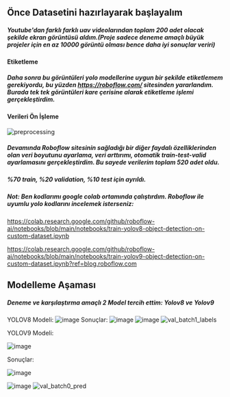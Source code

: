 ## Önce Datasetini hazırlayarak başlayalım
##### Youtube'dan farklı farklı uav videolarından toplam 200 adet olacak şekilde ekran görüntüsü aldım.(Proje sadece deneme amaçlı büyük projeler için en az 10000 görüntü olması bence daha iyi sonuçlar veriri)
#### Etiketleme
##### Daha sonra bu görüntüleri yolo modellerine uygun bir şekilde etiketlemem gerekiyordu, bu yüzden https://roboflow.com/ sitesinden yararlandım. Burada tek tek görüntüleri kare çerisine alarak etiketleme işlemi gerçekleştirdim.

#### Verileri Ön İşleme
![preprocessing](https://github.com/Leylaleyn/UAV_Detection/assets/96663646/750e3728-ca90-406f-b261-5b11e52cceba)

##### Devamında Roboflow sitesinin sağladığı bir diğer faydalı özelliklerinden olan veri boyutunu ayarlama, veri arttırımı, otomatik train-test-valid ayarlamasını gerçekleştirdim. Bu sayede verilerim toplam 520 adet oldu.
##### %70 train, %20 validation, %10 test için ayrıldı.

##### Not: Ben kodlarımı google colab ortamında çalıştırdım. Roboflow ile uyumlu yolo kodlarını incelemek isterseniz:
https://colab.research.google.com/github/roboflow-ai/notebooks/blob/main/notebooks/train-yolov8-object-detection-on-custom-dataset.ipynb

https://colab.research.google.com/github/roboflow-ai/notebooks/blob/main/notebooks/train-yolov9-object-detection-on-custom-dataset.ipynb?ref=blog.roboflow.com

## Modelleme Aşaması
##### Deneme ve karşılaştırma amaçlı 2 Model tercih ettim: Yolov8 ve Yolov9
YOLOV8 Modeli:
![image](https://github.com/Leylaleyn/UAV_Detection/assets/96663646/dc4e28ac-8ed1-4d22-bf3d-cb0234713c77)
Sonuçlar:
![image](https://github.com/Leylaleyn/UAV_Detection/assets/96663646/1849db74-303e-403b-bebb-4cb7be7635d2)
![image](https://github.com/Leylaleyn/UAV_Detection/assets/96663646/6bc346ac-12ba-4cdb-a200-dc1b46e631ce)
![val_batch1_labels](https://github.com/Leylaleyn/UAV_Detection/assets/96663646/5b1483ef-d514-40c1-ae20-288f8bb7ae99)

YOLOV9 Modeli:

![image](https://github.com/Leylaleyn/UAV_Detection/assets/96663646/f7efa9d8-bffc-4e05-b157-9a14fbf6d074)


Sonuçlar:


![image](https://github.com/Leylaleyn/UAV_Detection/assets/96663646/6140aa5f-61b7-4839-9ead-86e97de1ef5e)

![image](https://github.com/Leylaleyn/UAV_Detection/assets/96663646/afa2faec-8ee5-4950-943d-6a1919b4ce1c)
![val_batch0_pred](https://github.com/Leylaleyn/UAV_Detection/assets/96663646/d080d1b5-b2ab-4c9e-a6de-837adc760e76)




